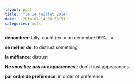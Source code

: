 ```yaml
---
layout: post
title:  "le 14 juillet 2014"
date:   2014-07-14 08:58:51
categories: mots
---
```


**dénombrer**: tally, count (ex. « on dénombre 99%... »

**se méfier de**: to distrust something

**la méfiance**: distrust

**Ne vous fiez pas aux apparences.**: don't trust appearances

**par ordre de préférence**: in order of preference 
